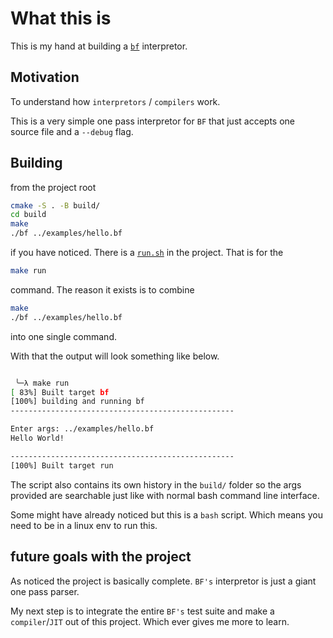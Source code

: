 # What this is
This is my hand at building a [`bf`](https://brainfuck.org/brainfuck.html) interpretor.

## Motivation
To understand how `interpretors` / `compilers` work. 

This is a very simple one pass interpretor for `BF` that just accepts one source file and a `--debug` flag.

## Building
from the project root
```bash
cmake -S . -B build/
cd build
make
./bf ../examples/hello.bf
```

if you have noticed. There is a [`run.sh`](./run.sh) in the project. That is for the 
```bash
make run
```
command. The reason it exists is to combine 
```bash
make
./bf ../examples/hello.bf
```
into one single command.

With that the output will look something like below.
```bash

 ╰─λ make run
[ 83%] Built target bf
[100%] building and running bf
--------------------------------------------------

Enter args: ../examples/hello.bf 
Hello World!

--------------------------------------------------
[100%] Built target run
```
The script also contains its own history in the `build/` folder so the args provided are searchable just like with normal bash command line interface.

Some might have already noticed but this is a `bash` script.
Which means you need to be in a linux env to run this.


## future goals with the project
As noticed the project is basically complete. `BF's` interpretor is just a giant one pass parser. 

My next step is to integrate the entire `BF's` test suite and make a `compiler`/`JIT` out of this project.
Which ever gives me more to learn.
